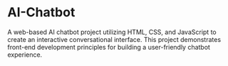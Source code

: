 # AI-Chatbot
A web-based AI chatbot project utilizing HTML, CSS, and JavaScript to create an interactive conversational interface. This project demonstrates front-end development principles for building a user-friendly chatbot experience.
